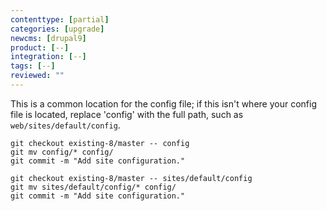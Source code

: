 ```yaml
---
contenttype: [partial]
categories: [upgrade]
newcms: [drupal9]
product: [--]
integration: [--]
tags: [--]
reviewed: ""
---
```


<TabList>

<Tab title="With Nested Docroot" id="code-docroot" active={true}>

This is a common location for the config file; if this isn't where your config file is located, replace 'config' with the full path, such as `web/sites/default/config`.

```bash{promptUser:user}
git checkout existing-8/master -- config
git mv config/* config/
git commit -m "Add site configuration."
```

</Tab>

<Tab title="Without Nested Docroot" id="code-nodocroot">

```bash{promptUser:user}
git checkout existing-8/master -- sites/default/config
git mv sites/default/config/* config/
git commit -m "Add site configuration."
```

</Tab>

</TabList>
